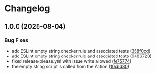 # Changelog

## 1.0.0 (2025-08-04)


### Bug Fixes

* add ESLint empty string checker rule and associated tests ([368f0cd](https://github.com/ubiquity-os/empty-string-checker/commit/368f0cd6cdbf58877a4545135e756d5beeb96880))
* add ESLint empty string checker rule and associated tests ([9486723](https://github.com/ubiquity-os/empty-string-checker/commit/948672356ddb526ce87dc169d42cd428fdba85d7))
* fixed release-please.yml with issue write allowed ([fe75774](https://github.com/ubiquity-os/empty-string-checker/commit/fe757746ec6b6eecc325a7129ecdabda6be4208f))
* the empty string script is called from the Action ([10cbd80](https://github.com/ubiquity-os/empty-string-checker/commit/10cbd8047e49df7528559fd3f6abed300385bbcf))
